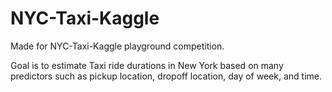 # NYC-Taxi-Kaggle
Made for NYC-Taxi-Kaggle playground competition.

Goal is to estimate Taxi ride durations in New York based on many predictors such as pickup location, dropoff location, day of week, and time.
